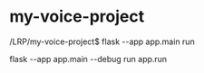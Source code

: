 # my-voice-project

/LRP/my-voice-project$ flask --app app.main run

flask --app app.main --debug run app.run


